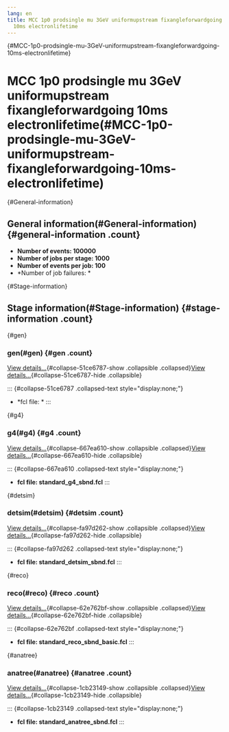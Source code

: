```yaml
---
lang: en
title: MCC 1p0 prodsingle mu 3GeV uniformupstream fixangleforwardgoing
  10ms electronlifetime
---
```


{#MCC-1p0-prodsingle-mu-3GeV-uniformupstream-fixangleforwardgoing-10ms-electronlifetime}

MCC 1p0 prodsingle mu 3GeV uniformupstream fixangleforwardgoing 10ms electronlifetime(#MCC-1p0-prodsingle-mu-3GeV-uniformupstream-fixangleforwardgoing-10ms-electronlifetime)
==============================================================================================================================================================================================

{#General-information}

General information(#General-information) {#general-information .count}
----------------------------------------------------------

-   **Number of events: 100000**
-   **Number of jobs per stage: 1000**
-   **Number of events per job: 100**
-   \*Number of job failures: \*

{#Stage-information}

Stage information(#Stage-information) {#stage-information .count}
------------------------------------------------------

{#gen}

### gen(#gen) {#gen .count}

[View details\...](#){#collapse-51ce6787-show .collapsible
.collapsed}[View details\...](#){#collapse-51ce6787-hide .collapsible}

::: {#collapse-51ce6787 .collapsed-text style="display:none;"}
-   \*fcl file: \*
:::

{#g4}

### g4(#g4) {#g4 .count}

[View details\...](#){#collapse-667ea610-show .collapsible
.collapsed}[View details\...](#){#collapse-667ea610-hide .collapsible}

::: {#collapse-667ea610 .collapsed-text style="display:none;"}
-   **fcl file: standard\_g4\_sbnd.fcl**
:::

{#detsim}

### detsim(#detsim) {#detsim .count}

[View details\...](#){#collapse-fa97d262-show .collapsible
.collapsed}[View details\...](#){#collapse-fa97d262-hide .collapsible}

::: {#collapse-fa97d262 .collapsed-text style="display:none;"}
-   **fcl file: standard\_detsim\_sbnd.fcl**
:::

{#reco}

### reco(#reco) {#reco .count}

[View details\...](#){#collapse-62e762bf-show .collapsible
.collapsed}[View details\...](#){#collapse-62e762bf-hide .collapsible}

::: {#collapse-62e762bf .collapsed-text style="display:none;"}
-   **fcl file: standard\_reco\_sbnd\_basic.fcl**
:::

{#anatree}

### anatree(#anatree) {#anatree .count}

[View details\...](#){#collapse-1cb23149-show .collapsible
.collapsed}[View details\...](#){#collapse-1cb23149-hide .collapsible}

::: {#collapse-1cb23149 .collapsed-text style="display:none;"}
-   **fcl file: standard\_anatree\_sbnd.fcl**
:::
